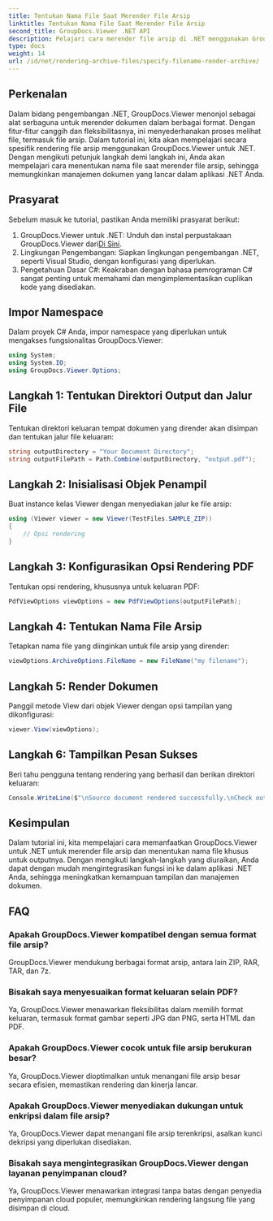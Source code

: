 ```yaml
---
title: Tentukan Nama File Saat Merender File Arsip
linktitle: Tentukan Nama File Saat Merender File Arsip
second_title: GroupDocs.Viewer .NET API
description: Pelajari cara merender file arsip di .NET menggunakan GroupDocs.Viewer, sehingga meningkatkan kemampuan manajemen dokumen.
type: docs
weight: 14
url: /id/net/rendering-archive-files/specify-filename-render-archive/
---
```

## Perkenalan
Dalam bidang pengembangan .NET, GroupDocs.Viewer menonjol sebagai alat serbaguna untuk merender dokumen dalam berbagai format. Dengan fitur-fitur canggih dan fleksibilitasnya, ini menyederhanakan proses melihat file, termasuk file arsip. Dalam tutorial ini, kita akan mempelajari secara spesifik rendering file arsip menggunakan GroupDocs.Viewer untuk .NET. Dengan mengikuti petunjuk langkah demi langkah ini, Anda akan mempelajari cara menentukan nama file saat merender file arsip, sehingga memungkinkan manajemen dokumen yang lancar dalam aplikasi .NET Anda.
## Prasyarat
Sebelum masuk ke tutorial, pastikan Anda memiliki prasyarat berikut:
1.  GroupDocs.Viewer untuk .NET: Unduh dan instal perpustakaan GroupDocs.Viewer dari[Di Sini](https://releases.groupdocs.com/viewer/net/).
2. Lingkungan Pengembangan: Siapkan lingkungan pengembangan .NET, seperti Visual Studio, dengan konfigurasi yang diperlukan.
3. Pengetahuan Dasar C#: Keakraban dengan bahasa pemrograman C# sangat penting untuk memahami dan mengimplementasikan cuplikan kode yang disediakan.

## Impor Namespace
Dalam proyek C# Anda, impor namespace yang diperlukan untuk mengakses fungsionalitas GroupDocs.Viewer:
```csharp
using System;
using System.IO;
using GroupDocs.Viewer.Options;
```
## Langkah 1: Tentukan Direktori Output dan Jalur File
Tentukan direktori keluaran tempat dokumen yang dirender akan disimpan dan tentukan jalur file keluaran:
```csharp
string outputDirectory = "Your Document Directory";
string outputFilePath = Path.Combine(outputDirectory, "output.pdf");
```
## Langkah 2: Inisialisasi Objek Penampil
Buat instance kelas Viewer dengan menyediakan jalur ke file arsip:
```csharp
using (Viewer viewer = new Viewer(TestFiles.SAMPLE_ZIP))
{
    // Opsi rendering
}
```
## Langkah 3: Konfigurasikan Opsi Rendering PDF
Tentukan opsi rendering, khususnya untuk keluaran PDF:
```csharp
PdfViewOptions viewOptions = new PdfViewOptions(outputFilePath);
```
## Langkah 4: Tentukan Nama File Arsip
Tetapkan nama file yang diinginkan untuk file arsip yang dirender:
```csharp
viewOptions.ArchiveOptions.FileName = new FileName("my filename");
```
## Langkah 5: Render Dokumen
Panggil metode View dari objek Viewer dengan opsi tampilan yang dikonfigurasi:
```csharp
viewer.View(viewOptions);
```
## Langkah 6: Tampilkan Pesan Sukses
Beri tahu pengguna tentang rendering yang berhasil dan berikan direktori keluaran:
```csharp
Console.WriteLine($"\nSource document rendered successfully.\nCheck output in {outputDirectory}.");
```

## Kesimpulan
Dalam tutorial ini, kita mempelajari cara memanfaatkan GroupDocs.Viewer untuk .NET untuk merender file arsip dan menentukan nama file khusus untuk outputnya. Dengan mengikuti langkah-langkah yang diuraikan, Anda dapat dengan mudah mengintegrasikan fungsi ini ke dalam aplikasi .NET Anda, sehingga meningkatkan kemampuan tampilan dan manajemen dokumen.
## FAQ
### Apakah GroupDocs.Viewer kompatibel dengan semua format file arsip?
GroupDocs.Viewer mendukung berbagai format arsip, antara lain ZIP, RAR, TAR, dan 7z.
### Bisakah saya menyesuaikan format keluaran selain PDF?
Ya, GroupDocs.Viewer menawarkan fleksibilitas dalam memilih format keluaran, termasuk format gambar seperti JPG dan PNG, serta HTML dan PDF.
### Apakah GroupDocs.Viewer cocok untuk file arsip berukuran besar?
Ya, GroupDocs.Viewer dioptimalkan untuk menangani file arsip besar secara efisien, memastikan rendering dan kinerja lancar.
### Apakah GroupDocs.Viewer menyediakan dukungan untuk enkripsi dalam file arsip?
Ya, GroupDocs.Viewer dapat menangani file arsip terenkripsi, asalkan kunci dekripsi yang diperlukan disediakan.
### Bisakah saya mengintegrasikan GroupDocs.Viewer dengan layanan penyimpanan cloud?
Ya, GroupDocs.Viewer menawarkan integrasi tanpa batas dengan penyedia penyimpanan cloud populer, memungkinkan rendering langsung file yang disimpan di cloud.